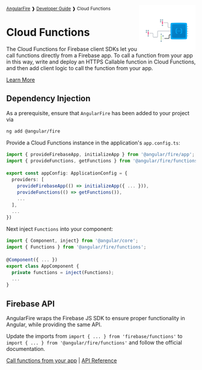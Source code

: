 <img align="right" width="30%" src="images/functions-illo_1x.png">

<small>
<a href="https://github.com/angular/angularfire">AngularFire</a> &#10097; <a href="../README.md#developer-guide">Developer Guide</a> &#10097; Cloud Functions
</small>

# Cloud Functions

The Cloud Functions for Firebase client SDKs let you call functions directly from a Firebase app. To call a function from your app in this way, write and deploy an HTTPS Callable function in Cloud Functions, and then add client logic to call the function from your app.

[Learn More](https://firebase.google.com/docs/functions/get-started)

## Dependency Injection

As a prerequisite, ensure that `AngularFire` has been added to your project via
```bash
ng add @angular/fire
```

Provide a Cloud Functions instance in the application's `app.config.ts`:

```ts
import { provideFirebaseApp, initializeApp } from '@angular/fire/app';
import { provideFunctions, getFunctions } from '@angular/fire/functions';

export const appConfig: ApplicationConfig = {
  providers: [
    provideFirebaseApp(() => initializeApp({ ... })),
    provideFunctions(() => getFunctions()),
    ...
  ],
  ...
})
```

Next inject `Functions` into your component:

```ts
import { Component, inject} from '@angular/core';
import { Functions } from '@angular/fire/functions';

@Component({ ... })
export class AppComponent {
  private functions = inject(Functions);
  ...
}
```

## Firebase API

AngularFire wraps the Firebase JS SDK to ensure proper functionality in Angular, while providing the same API.

Update the imports from `import { ... } from 'firebase/functions'` to `import { ... } from '@angular/fire/functions'` and follow the official documentation.

[Call functions from your app](https://firebase.google.com/docs/functions/callable?gen=2nd#web-modular-api) | [API Reference](https://firebase.google.com/docs/reference/js/functions)
